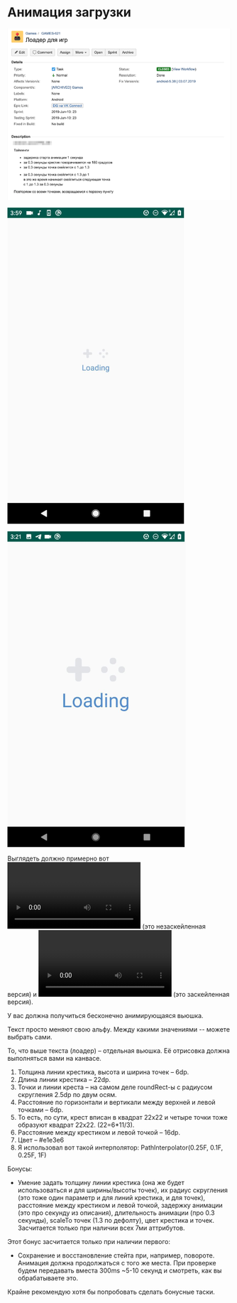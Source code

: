 # Анимация загрузки

![task](images/screenshot.png)

![screenshot 1](images/screenshot1.png)

![screenshot 2](images/screenshot2.png)

Выглядеть должно примерно вот ![так](https://github.com/gerra/ITMO-Android-19/blob/master/Animations/2019-10-18%2003.56.54.mp4) (это незаскейленная версия) и ![так](https://github.com/gerra/ITMO-Android-19/blob/master/Animations/2019-10-18%2003.16.53.mp4) (это заскейленная версия).

У вас должна получиться бесконечно анимирующаяся вьюшка.

Текст просто меняют свою альфу. Между какими значениями -- можете выбрать сами.

То, что выше текста (лоадер) – отдельная вьюшка. Её отрисовка должна выполняться вами на канвасе.

1. Толщина линии крестика, высота и ширина точек – 6dp.
2. Длина линии крестика – 22dp.
3. Точки и линии креста – на самом деле roundRect-ы с радиусом скругления 2.5dp по двум осям.
4. Расстояние по горизонтали и вертикали между верхней и левой точками – 6dp.
5. То есть, по сути, крест вписан в квадрат 22x22 и четыре точки тоже образуют квадрат 22х22. (22=6*11/3).
6. Расстояние между крестиком и левой точкой – 16dp.
7. Цвет – #e1e3e6
8. Я использовал вот такой интерполятор: PathInterpolator(0.25F, 0.1F, 0.25F, 1F)

Бонусы:
* Умение задать толщину линии крестика (она же будет использоваться и для ширины/высоты точек), их радиус скругления (это тоже один параметр и для линий крестика, и для точек), расстояние между крестиком и левой точкой, задержку анимации (это про секунду из описания), длительность анимации (про 0.3 секунды), scaleTo точек (1.3 по дефолту), цвет крестика и точек. Засчитается только при наличии всех 7ми аттрибутов.

Этот бонус засчитается только при наличии первого:
* Сохранение и восстановление стейта при, например, повороте. Анимация должна продолжаться с того же места. При проверке будем передавать вместа 300ms ~5-10 секунд и смотреть, как вы обрабатываете это.

Крайне рекомендую хотя бы попробовать сделать бонусные таски.

